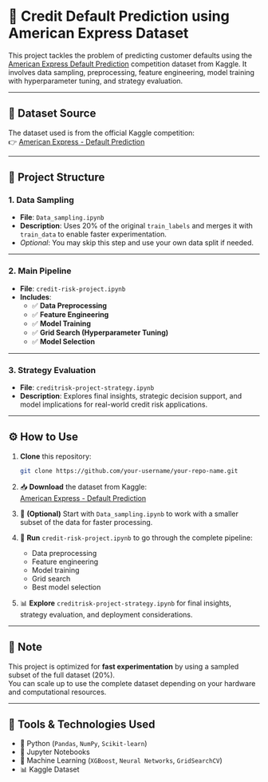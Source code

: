 # 🧾 Credit Default Prediction using American Express Dataset

This project tackles the problem of predicting customer defaults using the [American Express Default Prediction](https://www.kaggle.com/competitions/amex-default-prediction/overview) competition dataset from Kaggle. It involves data sampling, preprocessing, feature engineering, model training with hyperparameter tuning, and strategy evaluation.

---

## 📁 Dataset Source

The dataset used is from the official Kaggle competition:  
👉 [American Express - Default Prediction](https://www.kaggle.com/competitions/amex-default-prediction/overview)

---

## 🧠 Project Structure

### 1. **Data Sampling**

- **File**: `Data_sampling.ipynb`  
- **Description**: Uses 20% of the original `train_labels` and merges it with `train_data` to enable faster experimentation.  
- *Optional*: You may skip this step and use your own data split if needed.

---

### 2. **Main Pipeline**

- **File**: `credit-risk-project.ipynb`  
- **Includes**:
  - ✅ **Data Preprocessing**
  - ✅ **Feature Engineering**
  - ✅ **Model Training**
  - ✅ **Grid Search (Hyperparameter Tuning)**
  - ✅ **Model Selection**

---

### 3. **Strategy Evaluation**

- **File**: `creditrisk-project-strategy.ipynb`  
- **Description**: Explores final insights, strategic decision support, and model implications for real-world credit risk applications.

---

## ⚙️ How to Use

1. **Clone** this repository:
   ```bash
   git clone https://github.com/your-username/your-repo-name.git

2. 📥 **Download** the dataset from Kaggle:  
   [American Express - Default Prediction](https://www.kaggle.com/competitions/amex-default-prediction/data)

3. 🧪 **(Optional)** Start with `Data_sampling.ipynb` to work with a smaller subset of the data for faster processing.

4. 🧠 **Run** `credit-risk-project.ipynb` to go through the complete pipeline:
   - Data preprocessing
   - Feature engineering
   - Model training
   - Grid search
   - Best model selection

5. 📊 **Explore** `creditrisk-project-strategy.ipynb` for final insights, strategy evaluation, and deployment considerations.

---

## 📌 Note

This project is optimized for **fast experimentation** by using a sampled subset of the full dataset (20%).  
You can scale up to use the complete dataset depending on your hardware and computational resources.

---

## 🧰 Tools & Technologies Used

- 🐍 Python (`Pandas`, `NumPy`, `Scikit-learn`)
- 📓 Jupyter Notebooks
- 🤖 Machine Learning (`XGBoost`, `Neural Networks`, `GridSearchCV`)
- 📊 Kaggle Dataset


